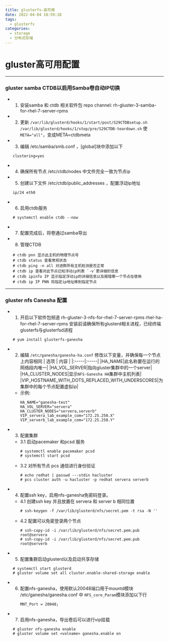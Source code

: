 ```yaml
---
title: glusterfs-高可用
date: 2022-04-04 18:59:18
tags: 
  - glusterfs
categories: 
  - storage
  - 分布式存储
---
```


# gluster高可用配置
<!-- more -->
---
### gluster samba CTDB以启用Samba卷自动IP切换
- 1. 安装samba 和 ctdb 相关软件包
  repo channel: rh-gluster-3-samba-for-rhel-7-server-rpms
- 2. 更新 `/var/lib/glusterd/hooks/1/start/post/S29CTDBsetup.sh`
  `/var/lib/glusterd/hooks/1/stop/pre/S29CTDB-teardown.sh`
  使`META="all"`，变成META=ctdbmeta
- 3. 编辑 /etc/samba/smb.conf ，[global]块中添加以下
  ```
  clustering=yes
  ```
- 4. 确保所有节点 /etc/ctdb/nodes 中文件完全一致为节点ip
- 5. 创建以下文件 /etc/ctdb/public_addresses ，配置浮动ip地址
  ```
  ip/24 eth0
  ```
- 6. 启用ctdb服务
  ```
  # systemctl enable ctdb --now
  ```
- 7. 配置完成后，将卷通过samba导出
- 8. 管理CTDB
  ```
  # ctdb pnn 显示此主机的物理节点号
  # ctdb status 查看常规状态
  # ctdb ping -n all 对进群所有主机检测是否正常
  # ctdb ip 查看对此节点已知浮动ip列表 `-v`更详细的信息
  # ctdb ipinfo IP 显示指定浮动ip的详细信息以及报错哪一个节点在使用
  # ctdb ip IP PNN 将指定ip地址移到指定节点
  ```
  
---

### gluster nfs Canesha 配置
- 1. 开启以下软件包频道
  rh-gluster-3-nfs-for-rhel-7-server-rpms
  rhel-ha-for-rhel-7-server-rpms
  安装前请确保所有glusterd相关进程，已经终端glusterfs与glusterfsd进程
  ```
  # yum install glusterfs-ganesha
  ```
- 2. 编辑 `/etc/ganesha/ganesha-ha.conf`
  修改以下变量，并确保每一个节点上内容相同
  | 选项 | 内容 |
  |:-----|:-----|
  |HA_NAME|此名称要在运行的网络段内唯一|
  |HA_VOL_SERVER|指向gluster集群中的一个server|
  |HA_CLUSTER_NODES|显示`NFS-Ganesha HA`集群中主机列表|
  |VIP_HOSTNAME_WITH_DOTS_REPLACED_WITH_UNDERSCORES|为集群中的每个节点配置虚拟ip|
  - 示例:
    <pre><code>HA_NAME="ganesha-test"
    HA_VOL_SERVER="servera"
    HA_CLUSTER_NODES="servera,serverb"
    VIP_servera_lab_example_com="172.25.250.X"
    VIP_serverb_lab_example_com="172.25.250.Y"</code></pre>
- 3. 配置集群
  - 3.1 启动pacemaker 和pcsd 服务
    ```
	# systemctl enable pacemaker pcsd
	# systemctl start pcsd
	```
  - 3.2 对所有节点 pcs 通信进行身份验证
    ```
	# echo redhat | passwd ---stdin hacluster
	# pcs cluster auth -u hacluster -p redhat servera serverb
	```
- 4. 配置ssh key，启用nfs-ganesha免密码登录。
  - 4.1 创建ssh key 并且放置在 servera 和 server b 相同位置
    ```
    # ssh-keygen -f /var/lib/glusterd/nfs/secret.pem -t rsa -N ''
    ```
  - 4.2 配置可以免密登录两个节点
    ```
	# ssh-copy-id -i /var/lib/glusterd/nfs/secret.pem.pub root@servera
	# ssh-copy-id -i /var/lib/glusterd/nfs/secret.pem.pub root@serverb
	```
- 5. 配置集群启动glusterd以及启动共享存储
  ```
  # systemctl start glusterd
  # gluster volume set all cluster.enable-shared-storage enable
  ```
- 6. 配置nfs-ganesha，使用默认20048端口用于mountd模块
     /etc/ganesha/ganesha.conf 中 `NFS_core_Param`模块添加以下行
	 ```
	 MNT_Port = 20048;
	 ```
- 7. 启用nfs-ganesha，导出卷后可以进行vip挂载
  ```
  # gluster nfs-ganesha enable
  # gluster volume set <volname> ganesha.enable on
  ```